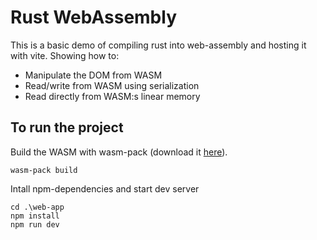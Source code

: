 # Rust WebAssembly

This is a basic demo of compiling rust into web-assembly and hosting it with vite. Showing how to:

- Manipulate the DOM from WASM
- Read/write from WASM using serialization
- Read directly from WASM:s linear memory

## To run the project

Build the WASM with wasm-pack (download it [here](https://rustwasm.github.io/wasm-pack/installer/)).

```
wasm-pack build
```

Intall npm-dependencies and start dev server

```
cd .\web-app
npm install
npm run dev
```
